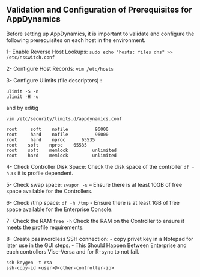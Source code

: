 ## Validation and Configuration of Prerequisites for AppDynamics
Before setting up AppDynamics, it is important to validate and configure the following prerequisites on each host in the environment.

1- Enable Reverse Host Lookups:
```sudo echo "hosts: files dns" >> /etc/nsswitch.conf```

2- Configure Host Records:
```vim /etc/hosts``` 

3- Configure Ulimits (file descriptors) :
```
ulimit -S -n
ulimit -H -u
```
and by editig
```
vim /etc/security/limits.d/appdynamics.conf
```
```
root     soft    nofile          96000
root     hard    nofile          96000
root     hard	 nproc 		65535
root    soft 	nproc	 65535 
root    soft    memlock         unlimited
root    hard    memlock         unlimited
```

4- Check Controller Disk Space:
   Check the disk space of the controller ```df -h``` as it is profile dependent.

5- Check swap space:
   ```swapon -s```   – Ensure there is at least 10GB of free space available for the Controllers.

   
6- Check /tmp space:
   ```df -h /tmp``` - Ensure there is at least 1GB of free space available for the Enterprise Console.
   
7- Check the RAM
```free -h```
   Check the RAM on the Controller to ensure it meets the profile requirements.
   
8- Create passwordless SSH connection:
    - copy privet key in a Notepad for later use in the GUI steps.
    - This Should Happen Between Enterprise and each controllers Vise-Versa and for R-sync to not fail.
    
    
    ssh-keygen -t rsa
    ssh-copy-id <user>@<other-controller-ip>
    






  

